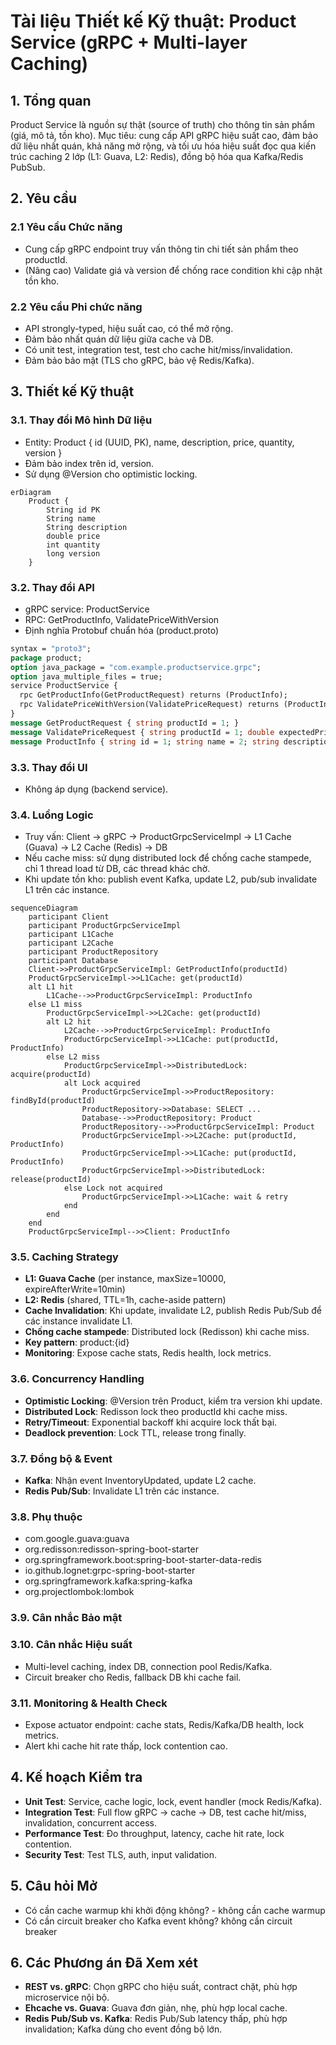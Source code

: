# Tài liệu Thiết kế Kỹ thuật: Product Service (gRPC + Multi-layer Caching)

## 1. Tổng quan

Product Service là nguồn sự thật (source of truth) cho thông tin sản phẩm (giá, mô tả, tồn kho). Mục tiêu: cung cấp API gRPC hiệu suất cao, đảm bảo dữ liệu nhất quán, khả năng mở rộng, và tối ưu hóa hiệu suất đọc qua kiến trúc caching 2 lớp (L1: Guava, L2: Redis), đồng bộ hóa qua Kafka/Redis PubSub.

## 2. Yêu cầu

### 2.1 Yêu cầu Chức năng
- Cung cấp gRPC endpoint truy vấn thông tin chi tiết sản phẩm theo productId.
- (Nâng cao) Validate giá và version để chống race condition khi cập nhật tồn kho.

### 2.2 Yêu cầu Phi chức năng
- API strongly-typed, hiệu suất cao, có thể mở rộng.
- Đảm bảo nhất quán dữ liệu giữa cache và DB.
- Có unit test, integration test, test cho cache hit/miss/invalidation.
- Đảm bảo bảo mật (TLS cho gRPC, bảo vệ Redis/Kafka).

## 3. Thiết kế Kỹ thuật

### 3.1. Thay đổi Mô hình Dữ liệu
- Entity: Product { id (UUID, PK), name, description, price, quantity, version }
- Đảm bảo index trên id, version.
- Sử dụng @Version cho optimistic locking.

```mermaid
erDiagram
    Product {
        String id PK
        String name
        String description
        double price
        int quantity
        long version
    }
```

### 3.2. Thay đổi API
- gRPC service: ProductService
- RPC: GetProductInfo, ValidatePriceWithVersion
- Định nghĩa Protobuf chuẩn hóa (product.proto)

```protobuf
syntax = "proto3";
package product;
option java_package = "com.example.productservice.grpc";
option java_multiple_files = true;
service ProductService {
  rpc GetProductInfo(GetProductRequest) returns (ProductInfo);
  rpc ValidatePriceWithVersion(ValidatePriceRequest) returns (ProductInfo);
}
message GetProductRequest { string productId = 1; }
message ValidatePriceRequest { string productId = 1; double expectedPrice = 2; int64 version = 3; }
message ProductInfo { string id = 1; string name = 2; string description = 3; double price = 4; int64 version = 5; int32 quantity = 6; }
```

### 3.3. Thay đổi UI
- Không áp dụng (backend service).

### 3.4. Luồng Logic
- Truy vấn: Client → gRPC → ProductGrpcServiceImpl → L1 Cache (Guava) → L2 Cache (Redis) → DB
- Nếu cache miss: sử dụng distributed lock để chống cache stampede, chỉ 1 thread load từ DB, các thread khác chờ.
- Khi update tồn kho: publish event Kafka, update L2, pub/sub invalidate L1 trên các instance.

```mermaid
sequenceDiagram
    participant Client
    participant ProductGrpcServiceImpl
    participant L1Cache
    participant L2Cache
    participant ProductRepository
    participant Database
    Client->>ProductGrpcServiceImpl: GetProductInfo(productId)
    ProductGrpcServiceImpl->>L1Cache: get(productId)
    alt L1 hit
        L1Cache-->>ProductGrpcServiceImpl: ProductInfo
    else L1 miss
        ProductGrpcServiceImpl->>L2Cache: get(productId)
        alt L2 hit
            L2Cache-->>ProductGrpcServiceImpl: ProductInfo
            ProductGrpcServiceImpl->>L1Cache: put(productId, ProductInfo)
        else L2 miss
            ProductGrpcServiceImpl->>DistributedLock: acquire(productId)
            alt Lock acquired
                ProductGrpcServiceImpl->>ProductRepository: findById(productId)
                ProductRepository->>Database: SELECT ...
                Database-->>ProductRepository: Product
                ProductRepository-->>ProductGrpcServiceImpl: Product
                ProductGrpcServiceImpl->>L2Cache: put(productId, ProductInfo)
                ProductGrpcServiceImpl->>L1Cache: put(productId, ProductInfo)
                ProductGrpcServiceImpl->>DistributedLock: release(productId)
            else Lock not acquired
                ProductGrpcServiceImpl->>L1Cache: wait & retry
            end
        end
    end
    ProductGrpcServiceImpl-->>Client: ProductInfo
```

### 3.5. Caching Strategy
- **L1: Guava Cache** (per instance, maxSize=10000, expireAfterWrite=10min)
- **L2: Redis** (shared, TTL=1h, cache-aside pattern)
- **Cache Invalidation**: Khi update, invalidate L2, publish Redis Pub/Sub để các instance invalidate L1.
- **Chống cache stampede**: Distributed lock (Redisson) khi cache miss.
- **Key pattern**: product:{id}
- **Monitoring**: Expose cache stats, Redis health, lock metrics.

### 3.6. Concurrency Handling
- **Optimistic Locking**: @Version trên Product, kiểm tra version khi update.
- **Distributed Lock**: Redisson lock theo productId khi cache miss.
- **Retry/Timeout**: Exponential backoff khi acquire lock thất bại.
- **Deadlock prevention**: Lock TTL, release trong finally.

### 3.7. Đồng bộ & Event
- **Kafka**: Nhận event InventoryUpdated, update L2 cache.
- **Redis Pub/Sub**: Invalidate L1 trên các instance.

### 3.8. Phụ thuộc
- com.google.guava:guava
- org.redisson:redisson-spring-boot-starter
- org.springframework.boot:spring-boot-starter-data-redis
- io.github.lognet:grpc-spring-boot-starter
- org.springframework.kafka:spring-kafka
- org.projectlombok:lombok

### 3.9. Cân nhắc Bảo mật

### 3.10. Cân nhắc Hiệu suất
- Multi-level caching, index DB, connection pool Redis/Kafka.
- Circuit breaker cho Redis, fallback DB khi cache fail.

### 3.11. Monitoring & Health Check
- Expose actuator endpoint: cache stats, Redis/Kafka/DB health, lock metrics.
- Alert khi cache hit rate thấp, lock contention cao.

## 4. Kế hoạch Kiểm tra
- **Unit Test**: Service, cache logic, lock, event handler (mock Redis/Kafka).
- **Integration Test**: Full flow gRPC → cache → DB, test cache hit/miss, invalidation, concurrent access.
- **Performance Test**: Đo throughput, latency, cache hit rate, lock contention.
- **Security Test**: Test TLS, auth, input validation.

## 5. Câu hỏi Mở
- Có cần cache warmup khi khởi động không? -  không cần cache warmup
- Có cần circuit breaker cho Kafka event không? không cần circuit breaker

## 6. Các Phương án Đã Xem xét
- **REST vs. gRPC**: Chọn gRPC cho hiệu suất, contract chặt, phù hợp microservice nội bộ.
- **Ehcache vs. Guava**: Guava đơn giản, nhẹ, phù hợp local cache.
- **Redis Pub/Sub vs. Kafka**: Redis Pub/Sub latency thấp, phù hợp invalidation; Kafka dùng cho event đồng bộ lớn. 